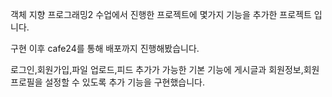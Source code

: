 객체 지향 프로그래밍2 수업에서 진행한 프로젝트에 몇가지 기능을 추가한 프로젝트 입니다. 

구현 이후 cafe24를 통해 배포까지 진행해봤습니다. 

로그인,회원가입,파일 업로드,피드 추가가 가능한 기본 기능에 게시글과 회원정보,회원 프로필을 설정할 수 있도록 추가 기능을 구현했습니다. 